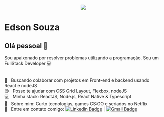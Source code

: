 <p   align="center" height>
  <img width="auto" src="https://avatars0.githubusercontent.com/u/55053346?s=160&u=6be9a8f02fb03f5144d1812cfd499e8371147801&v=4" 
>
</p>
<style>
   #avatar {
     border-radius: 50%;
     width: 10rem;
     height: 10rem;
     display: flex;
     margin: 0 auto;
}
</style>

# Edson Souza

## Olá pessoal 👋
Sou apaixonado por resolver problemas utilizando a programação.
Sou um FullStack Developer :computer:

 <br/> :purple_heart: &nbsp; Buscando colaborar com projetos em Front-end e backend usando React e nodeJS
 <br/> :blush: &nbsp; Posso te ajudar com CSS Grid Layout, Flexbox, nodeJS
 <br/> :computer: &nbsp; Minha stack: ReactJS, Node.js, React Native & Typescript
 <br/> 💬  &nbsp; Sobre mim: Curto tecnologias, games CS:GO e seriados no Netflix
 <br/> :email: &nbsp; Entre em contato comigo: [![Linkedin Badge](https://img.shields.io/badge/-EdsonM.Souza-blue?style=flat-square&logo=Linkedin&logoColor=white&link=https://www.linkedin.com/in/edson-m-souza-621ab4182/)](https://www.linkedin.com/in/edson-m-souza-621ab4182/) 
| 
[![Gmail Badge](https://img.shields.io/badge/-edsonmelo754@gmail.com-c14438?style=flat-square&logo=Gmail&logoColor=white&link=mailto:edsonmelo754@gmail)](mailto:edsonmelo754@gmail)

